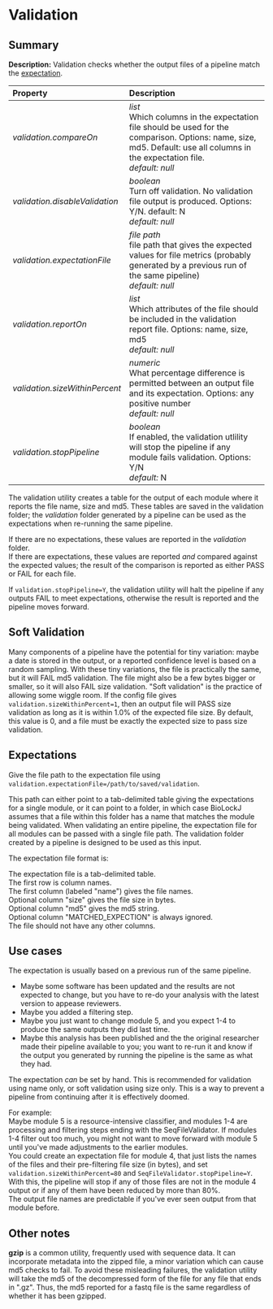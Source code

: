 # Validation                   
                   
## Summary                   
                   
**Description:** Validation checks whether the output files of a pipeline match the [expectation](#expectations).                    
                   
| Property| Description |
| :--- | :--- |
| *validation.compareOn* | _list_ <br>Which columns in the expectation file should be used for the comparison. Options: name, size, md5. Default: use all columns in the expectation file.<br>*default:*  *null* |
| *validation.disableValidation* | _boolean_ <br>Turn off validation. No validation file output is produced. Options: Y/N. default: N<br>*default:*  *null* |
| *validation.expectationFile* | _file path_ <br>file path that gives the expected values for file metrics (probably generated by a previous run of the same pipeline)<br>*default:*  *null* |
| *validation.reportOn* | _list_ <br>Which attributes of the file should be included in the validation report file. Options: name, size, md5<br>*default:*  *null* |
| *validation.sizeWithinPercent* | _numeric_ <br>What percentage difference is permitted between an output file and its expectation. Options: any positive number<br>*default:*  *null* |
| *validation.stopPipeline* | _boolean_ <br>If enabled, the validation utlility will stop the pipeline if any module fails validation. Options: Y/N<br>*default:*  N |
                   
                   
The validation utility creates a table for the output of each module where it reports the file name, size and md5.  These tables are saved in the validation folder; the _validation_ folder generated by a pipeline can be used as the expectations when re-running the same pipeline.                   
                   
If there are no expectations, these values are reported in the _validation_ folder.                                 
If there are expectations, these values are reported _and_ compared against the expected values; the result of the comparison is reported as either PASS or FAIL for each file.                     
                   
If `validation.stopPipeline=Y`, the validation utility will halt the pipeline if any outputs FAIL to meet expectations, otherwise the result is reported and the pipeline moves forward.                   
                   
## Soft Validation                   
                   
Many components of a pipeline have the potential for tiny variation: maybe a date is stored in the output, or a reported confidence level is based on a random sampling. With these tiny variations, the file is practically the same, but it will FAIL md5 validation.  The file might also be a few bytes bigger or smaller, so it will also FAIL size validation.  "Soft validation" is the practice of allowing some wiggle room.  If the config file gives `validation.sizeWithinPercent=1`, then an output file will PASS size validation as long as it is within 1.0% of the expected file size. By default, this value is 0, and a file must be exactly the expected size to pass size validation.                   
                   
## Expectations                   
                   
Give the file path to the expectation file using `validation.expectationFile=/path/to/saved/validation`.                         
                        
This path can either point to a tab-delimited table giving the expectations for a single module, or it can point to a folder, in which case BioLockJ assumes that a file within this folder has a name that matches the module being validated. When validating an entire pipeline, the expectation file for all modules can be passed with a single file path.  The validation folder created by a pipeline is designed to be used as this input.                   
                   
The expectation file format is:                   
                   
The expectation file is a tab-delimited table.                     
The first row is column names.                     
The first column (labeled "name") gives the file names.                     
Optional column "size" gives the file size in bytes.                     
Optional column "md5" gives the md5 string.                     
Optional column "MATCHED_EXPECTION" is always ignored.                     
The file should not have any other columns.                   
                   
## Use cases                   
                   
The expectation is usually based on a previous run of the same pipeline.                   
* Maybe some software has been updated and the results are not expected to change, but you have to re-do your analysis with the latest version to appease reviewers.                   
* Maybe you added a filtering step.                     
* Maybe you just want to change module 5, and you expect 1-4 to produce the same outputs they did last time.                   
* Maybe this analysis has been published and the the original researcher made their pipeline available to you; you want to re-run it and know if the output you generated by running the pipeline is the same as what they had.                   
                   
The expectation _can_ be set by hand. This is recommended for validation using name only, or soft validation using size only.  This is a way to prevent a pipeline from continuing after it is effectively doomed.                   
                   
For example:                   
Maybe module 5 is a resource-intensive classifier, and modules 1-4 are processing and filtering steps ending with the SeqFileValidator.  If modules 1-4 filter out too much, you might not want to move forward with module 5 until you've made adjustments to the earlier modules.                   
You could create an expectation file for module 4, that just lists the names of the files and their pre-filtering file size (in bytes), and set `validation.sizeWithinPercent=80` and `SeqFileValidator.stopPipeline=Y`.  With this, the pipeline will stop if any of those files are not in the module 4 output or if any of them have been reduced by more than 80%.                   
The output file names are predictable if you've ever seen output from that module before.                    
                   
## Other notes                   
                   
**gzip** is a common utility, frequently used with sequence data. It can incorporate metadata into the zipped file, a minor variation which can cause md5 checks to fail.  To avoid these misleading failures, the validation utility will take the md5 of the decompressed form of the file for any file that ends in ".gz".  Thus, the md5 reported for a fastq file is the same regardless of whether it has been gzipped.                   
